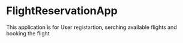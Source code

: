# FlightReservationApp
This application is for User registartion, serching available flights and booking the flight
